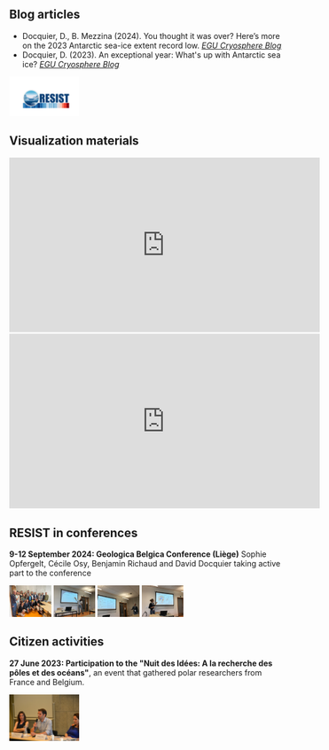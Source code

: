 ## Blog articles

- Docquier, D., B. Mezzina (2024). You thought it was over? Here’s more on the 2023 Antarctic sea-ice extent record low. [_EGU Cryosphere Blog_](https://blogs.egu.eu/divisions/cr/2024/04/26/you-thought-it-was-over-heres-more-on-the-2023-antarctic-sea-ice-extent-record-low/)
- Docquier, D. (2023). An exceptional year: What's up with Antarctic sea ice? [_EGU Cryosphere Blog_](https://blogs.egu.eu/divisions/cr/2023/11/17/an-exceptional-year-whats-up-with-antarctic-sea-ice/)


<img src="/images/RESIST_Logo06022023_1.png" height="25%" width="25%">


## Visualization materials

<iframe width="560" height="315" src="https://www.youtube.com/embed/pM82Mr38n_g?si=_BVodim4dxpWaces" title="YouTube video player" frameborder="0" allow="accelerometer; autoplay; clipboard-write; encrypted-media; gyroscope; picture-in-picture; web-share" referrerpolicy="strict-origin-when-cross-origin" allowfullscreen></iframe>

<iframe width="560" height="315" src="https://www.youtube.com/embed/yoog6Oyq4Hk?si=4OLLtaAsUJodTMOy" title="YouTube video player" frameborder="0" allow="accelerometer; autoplay; clipboard-write; encrypted-media; gyroscope; picture-in-picture; web-share" referrerpolicy="strict-origin-when-cross-origin" allowfullscreen></iframe>


## RESIST in conferences

**9-12 September 2024: Geologica Belgica Conference (Liège)**
Sophie Opfergelt, Cécile Osy, Benjamin Richaud and David Docquier taking active part to the conference

<img src="/images/RPAM3816.JPG" height="25%" width="15%">
<img src="/images/IMG_2090.jpg" height="25%" width="15%">
<img src="/images/IMG_2095.jpg" height="25%" width="15%">
<img src="/images/IMG_2107.jpg" height="25%" width="15%">


## Citizen activities

**27 June 2023: Participation to the "Nuit des Idées: A la recherche des pôles et des océans"**, an event that gathered polar researchers from France and Belgium.

<img src="/images/NuitDesIdees.JPG" height="25%" width="25%">

